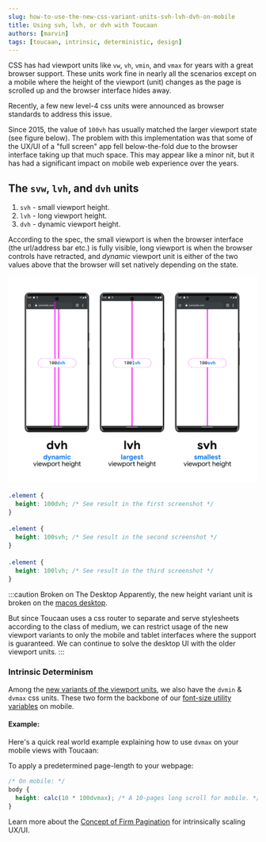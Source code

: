 ```yaml
---
slug: how-to-use-the-new-css-variant-units-svh-lvh-dvh-on-mobile
title: Using svh, lvh, or dvh with Toucaan
authors: [marvin]
tags: [toucaan, intrinsic, deterministic, design]
---
```


CSS has had viewport units like `vw`, `vh`, `vmin`, and `vmax` for years with a great browser support. These units work fine in nearly all the scenarios except on a mobile where the height of the viewport (unit) changes as the page is scrolled up and the browser interface hides away. 

Recently, a few new level-4 css units were announced as browser standards to address this issue.

<!--truncate-->

Since 2015, the value of `100vh` has usually matched the larger viewport state (see figure below). The problem with this implementation was that some of the UX/UI of a "full screen" app fell below-the-fold due to the browser interface taking up that much space. This may appear like a minor nit, but it has had a significant impact on mobile web experience over the years.


## The `svw`, `lvh`, and `dvh` units 

1. `svh` - small viewport height.
2. `lvh` - long viewport height.
3. `dvh` - dynamic viewport height.

According to the spec, the small viewport is when the browser interface (the url/address bar etc.) is fully visible, long viewport is when the browser controls have retracted, and _dynamic_ viewport unit is either of the two values above that the browser will set natively depending on the state.

![svh lvh dvh on Android](./lvh-svh-android.jpg "lvh svh dvh on android")


```css
.element {
  height: 100dvh; /* See result in the first screenshot */
}

.element {
  height: 100svh; /* See result in the second screenshot */
}

.element {
  height: 100lvh; /* See result in the third screenshot */
}
```

:::caution Broken on The Desktop
Apparently, the new height variant unit is broken on the [macos desktop](https://bugs.webkit.org/show_bug.cgi?id=242758). 

But since Toucaan uses a css router to separate and serve stylesheets according to the class of medium, we can restrict usage of the new viewport variants to only the mobile and tablet interfaces where the support is guaranteed. We can continue to solve the desktop UI with the older viewport units. 
:::


### Intrinsic Determinism  

Among the [new variants of the viewport units](https://caniuse.com/viewport-unit-variants), we also have the `dvmin` & `dvmax` css units. These two form the backbone of our [font-size utility variables](https://toucaan.com/docs/typography/introduction.md) on mobile.

#### Example:
Here's a quick real world example explaining how to use `dvmax` on your mobile views with Toucaan:

To apply a predetermined page-length to your webpage:

```css
/* On mobile: */
body {
  height: calc(10 * 100dvmax); /* A 10-pages long scroll for mobile. */ 
}
```

Learn more about the [Concept of Firm Pagination](https://toucaan.com/docs/web-design/pagination.md) for intrinsically scaling UX/UI.
